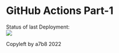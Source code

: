 # GitHub Actions Part-1

Status of last Deployment:<br>
<img src="https://github.com/a7b8/start_website/workflows/My-GitHub-Action-Basics/badge.svg&branch=master"><br>

Copyleft by a7b8 2022

